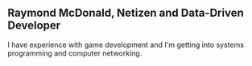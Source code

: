 ## Raymond McDonald, Netizen and Data-Driven Developer

I have experience with game development and I'm getting into systems programming and computer networking.
